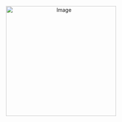 <div style="text-align: center; margin-bottom: 20px;">
    <img src="https://github.com/user-attachments/assets/55412106-e984-4fe1-aa8b-b295a16a16b1" alt="Image" width="300">
</div>

